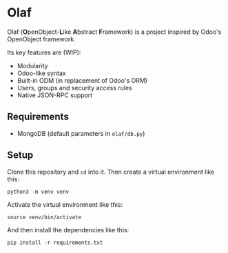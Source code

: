 # Olaf

Olaf (**O**penObject-**L**ike **A**bstract **F**ramework) is a project inspired by Odoo's OpenObject framework.

Its key features are (WIP):
* Modularity
* Odoo-like syntax
* Built-in ODM (in replacement of Odoo's ORM)
* Users, groups and security access rules
* Native JSON-RPC support

## Requirements

- MongoDB (default parameters in `olaf/db.py`)

## Setup

Clone this repository and `cd` into it.
Then create a virtual environment like this:
```
python3 -m venv venv
```

Activate the virtual environment like this:
```
source venv/bin/activate
```

And then install the dependencies like this:
```
pip install -r requirements.txt
```